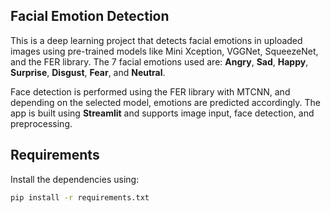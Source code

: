 ## Facial Emotion Detection

This is a deep learning project that detects facial emotions in uploaded images using pre-trained models like Mini Xception, VGGNet, SqueezeNet, and the FER library. The 7 facial emotions used are: **Angry**, **Sad**, **Happy**, **Surprise**, **Disgust**, **Fear**, and **Neutral**. 

Face detection is performed using the FER library with MTCNN, and depending on the selected model, emotions are predicted accordingly. The app is built using **Streamlit** and supports image input, face detection, and preprocessing.

## Requirements

Install the dependencies using:

```bash
pip install -r requirements.txt
